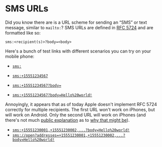 # SMS URLs

Did you know there are is a URL scheme for sending
an “SMS” or text message, similar to `mailto:`? SMS URLs
are defined in [RFC 5724](https://www.rfc-editor.org/rfc/rfc5724.html) and are formatted like so:

`sms:<recipient(s)>?body=<body>`

<!-- more -->

Here's a bunch of test links with different scenarios
you can try on your mobile phone:

* [`sms:`](sms:) 

* [`sms:+15551234567`](sms:+15551234567) 

* [`sms:+15551234567?body=`](sms:+15551234567?body=) 

* [`sms:+15551234567?body=Hello%20world!`](sms:+15551234567?body=Hello%20world!) 

Annoyingly, it appears that as of today Apple
doesn't implement RFC 5724 correctly for multiple recipients.
The first URL won't work on iPhones, but will work on Android.
Only the second URL will work on iPhones (and there's not much
[public explanation](https://developer.apple.com/library/archive/featuredarticles/iPhoneURLScheme_Reference/SMSLinks/SMSLinks.html) as to [why that might be](https://developer.apple.com/library/archive/featuredarticles/iPhoneURLScheme_Reference/SMSLinks/SMSLinks.html)).

* [`sms:+15551230001,+15551230002,...?body=Hello%20world!`](sms:+15551230001,+15551230002,+15551230003,+15551230004?body=Hello%20world!)
* [`sms://open?addresses=+15551230001,+15551230002,...?body=Hello%20world!`](sms://open?addresses=+15551230001,+15551230002,+15551230003,+15551230004?body=Hello%20world!)
